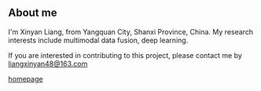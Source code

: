 ## About me

I'm Xinyan Liang, from Yangquan City, Shanxi Province, China.
My research interests include multimodal data fusion, deep learning.


If you are interested in contributing to this project, please contact me by liangxinyan48@163.com

[homepage](http://xinyanliang.github.io)






